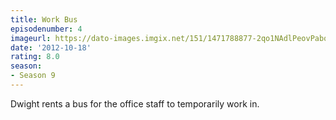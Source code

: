 ```yaml
---
title: Work Bus
episodenumber: 4
imageurl: https://dato-images.imgix.net/151/1471788877-2qo1NAdlPeovPabqZr8jVQdQJE4.jpg?ixlib=rb-1.1.0&ch=DPR%2CWidth&auto=compress%2Cformat
date: '2012-10-18'
rating: 8.0
season:
- Season 9
---
```


Dwight rents a bus for the office staff to temporarily work in.
 